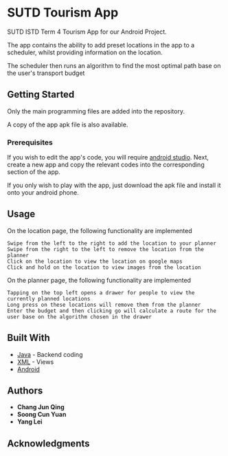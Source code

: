 # SUTD Tourism App

SUTD ISTD Term 4 Tourism App for our Android Project.

The app contains the ability to add preset locations in the app to a scheduler, whilst providing information on the location.

The scheduler then runs an algorithm to find the most optimal path base on the user's transport budget

## Getting Started

Only the main programming files are added into the repository.

A copy of the app apk file is also available.

### Prerequisites

If you wish to edit the app's code, you will require [android studio](https://developer.android.com/studio/index.html). Next, create a new app and copy the relevant codes into the corresponding section of the app.

If you only wish to play with the app, just download the apk file and install it onto your android phone.

## Usage

On the location page, the following functionality are implemented
```
Swipe from the left to the right to add the location to your planner
Swipe from the right to the left to remove the location from the planner
Click on the location to view the location on google maps
Click and hold on the location to view images from the location 
```

On the planner page, the following functionality are implemented
```
Tapping on the top left opens a drawer for people to view the currently planned locations
Long press on these locations will remove them from the planner
Enter the budget and then clicking go will calculate a route for the user base on the algorithm chosen in the drawer
```

## Built With

* [Java](https://java.com/en/) - Backend coding
* [XML](https://developer.mozilla.org/en-US/docs/XML_introduction) - Views
* [Android](https://developer.android.com/studio/index.html)

## Authors

* **Chang Jun Qing**
* **Soong Cun Yuan**
* **Yang Lei**

## Acknowledgments
